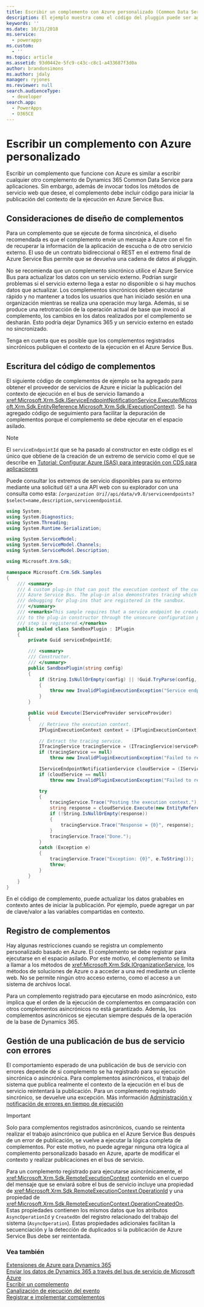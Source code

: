 ```yaml
---
title: Escribir un complemento con Azure personalizado (Common Data Service para aplicaciones) | Microsoft Docs
description: El ejemplo muestra como el código del pluggin puede ser agragado para obtener el proveedor de servicio Azure e iniciar la publicación del contexto de ejecución en el bus de servicio mediante la llamada IExecutionContext .
keywords: ''
ms.date: 10/31/2018
ms.service:
  - powerapps
ms.custom:
  - ''
ms.topic: article
ms.assetid: 93d0442e-5fc9-c43c-c8c1-a433687f3d0a
author: brandonsimons
ms.author: jdaly
manager: ryjones
ms.reviewer: null
search.audienceType:
  - developer
search.app:
  - PowerApps
  - D365CE
---
```


# <a name="write-a-custom-azure-aware-plug-in"></a>Escribir un complemento con Azure personalizado

<!-- https://docs.microsoft.com/dynamics365/customer-engagement/developer/write-custom-azure-aware-plugin -->

Escribir un complemento que funcione con Azure es similar a escribir cualquier otro complemento de Dynamics 365 Common Data Service para aplicaciones. Sin embargo, además de invocar todos los métodos de servicio web que desee, el complemento debe incluir código para iniciar la publicación del contexto de la ejecución en Azure Service Bus.  
  
<a name="bkmk_design"></a>

## <a name="plug-in-design-considerations"></a>Consideraciones de diseño de complementos  
Para un complemento que se ejecute de forma sincrónica, el diseño recomendada es que el complemento envíe un mensaje a Azure con el fin de recuperar la información de la aplicación de escucha o de otro servicio externo. El uso de un contrato bidireccional o REST en el extremo final de Azure Service Bus permite que se devuelva una cadena de datos al pluggin.  
  
No se recomienda que un complemento sincrónico utilice el Azure Service Bus para actualizar los datos con un servicio externo. Podrían surgir problemas si el servicio externo llega a estar no disponible o si hay muchos datos que actualizar. Los complementos sincrónicos deben ejecutarse rápido y no mantener a todos los usuarios que han iniciado sesión en una organización mientras se realiza una operación muy larga. Además, si se produce una retrotracción de la operación actual de base que invocó al complemento, los cambios en los datos realizados por el complemento se desharán. Esto podría dejar Dynamics 365 y un servicio externo en estado no sincronizado.  
  
Tenga en cuenta que es posible que los complementos registrados sincrónicos publiquen el contexto de la ejecución en el Azure Service Bus.  
  
<a name="bkmk_writing"></a>
  
## <a name="write-the-plug-in-code"></a>Escritura del código de complementos 
 
El siguiente código de complementos de ejemplo se ha agregado para obtener el proveedor de servicios de Azure e iniciar la publicación del contexto de ejecución en el bus de servicio llamando a <xref:Microsoft.Xrm.Sdk.IServiceEndpointNotificationService.Execute(Microsoft.Xrm.Sdk.EntityReference,Microsoft.Xrm.Sdk.IExecutionContext)>. Se ha agregado código de seguimiento para facilitar la depuración de complementos porque el complemento se debe ejecutar en el espacio asilado.  

> [!NOTE]
> El `serviceEndpointId` que se ha pasado al constructor en este código es el único que obtiene de la creación de un extremo de servicio como el que se describe en [Tutorial: Configurar Azure (SAS) para integración con CDS para aplicaciones](walkthrough-configure-azure-sas-integration.md)
>
> Puede consultar los extremos de servicio disponibles para su entorno mediante una solicitud `GET` a una API web con su explorador con una consulta como esta: *`[organization Uri]`*`/api/data/v9.0/serviceendpoints?$select=name,description,serviceendpointid`.
  
```csharp
using System;
using System.Diagnostics;
using System.Threading;
using System.Runtime.Serialization;

using System.ServiceModel;
using System.ServiceModel.Channels;
using System.ServiceModel.Description;

using Microsoft.Xrm.Sdk;

namespace Microsoft.Crm.Sdk.Samples
{
    /// <summary>
    /// A custom plug-in that can post the execution context of the current message to the Windows
    /// Azure Service Bus. The plug-in also demonstrates tracing which assist with
    /// debugging for plug-ins that are registered in the sandbox.
    /// </summary>
    /// <remarks>This sample requires that a service endpoint be created first, and its ID passed
    /// to the plug-in constructor through the unsecure configuration parameter when the plug-in
    /// step is registered.</remarks>
    public sealed class SandboxPlugin : IPlugin
    {
        private Guid serviceEndpointId; 

        /// <summary>
        /// Constructor.
        /// </summary>
        public SandboxPlugin(string config)
        {
            if (String.IsNullOrEmpty(config) || !Guid.TryParse(config, out serviceEndpointId))
            {
                throw new InvalidPluginExecutionException("Service endpoint ID should be passed as config.");
            }
        }

        public void Execute(IServiceProvider serviceProvider)
        {
            // Retrieve the execution context.
            IPluginExecutionContext context = (IPluginExecutionContext)serviceProvider.GetService(typeof(IPluginExecutionContext));

            // Extract the tracing service.
            ITracingService tracingService = (ITracingService)serviceProvider.GetService(typeof(ITracingService));
            if (tracingService == null)
                throw new InvalidPluginExecutionException("Failed to retrieve the tracing service.");

            IServiceEndpointNotificationService cloudService = (IServiceEndpointNotificationService)serviceProvider.GetService(typeof(IServiceEndpointNotificationService));
            if (cloudService == null)
                throw new InvalidPluginExecutionException("Failed to retrieve the service bus service.");

            try
            {
                tracingService.Trace("Posting the execution context.");
                string response = cloudService.Execute(new EntityReference("serviceendpoint", serviceEndpointId), context);
                if (!String.IsNullOrEmpty(response))
                {
                    tracingService.Trace("Response = {0}", response);
                }
                tracingService.Trace("Done.");
            }
            catch (Exception e)
            {
                tracingService.Trace("Exception: {0}", e.ToString());
                throw;
            }
        }
    }
}
```  
  
En el código de complemento, puede actualizar los datos grabables en contexto antes de iniciar la publicación. Por ejemplo, puede agregar un par de clave/valor a las variables compartidas en contexto. 
  
<a name="bkmk_registration"></a>

## <a name="plug-in-registration"></a>Registro de complementos

Hay algunas restricciones cuando se registra un complemento personalizado basado en Azure. El complemento se debe registrar para ejecutarse en el espacio asilado. Por este motivo, el complemento se limita a llamar a los métodos de <xref:Microsoft.Xrm.Sdk.IOrganizationService>, los métodos de soluciones de Azure o a acceder a una red mediante un cliente web. No se permite ningún otro acceso externo, como el acceso a un sistema de archivos local.  
  
Para un complemento registrado para ejecutarse en modo asincrónico, esto implica que el orden de la ejecución de complementos en comparación con otros complementos asincrónicos no está garantizado. Además, los complementos asincrónicos se ejecutan siempre después de la operación de la base de Dynamics 365.  
  
<a name="bkmk_failure"></a>
 
## <a name="handle-a-failed-service-bus-post"></a>Gestión de una publicación de bus de servicio con errores

El comportamiento esperado de una publicación de bus de servicio con errores depende de si complemento se ha registrado para su ejecución sincrónica o asincrónica. Para complementos asincrónicos, el trabajo del sistema que publica realmente el contexto de la ejecución en el bus de servicio reintentará la publicación. Para un complemento registrado sincrónico, se devuelve una excepción. Más información [Administración y notificación de errores en tiempo de ejecución](azure-integration.md)  
  
> [!IMPORTANT]
>  Solo para complementos registrados asincrónicos, cuando se reintenta realizar el trabajo asincrónico que publica en el Azure Service Bus después de un error de publicación, se vuelve a ejecutar la lógica completa de complementos. Por este motivo, no puede agregar ninguna otra lógica al complemento personalizado basado en Azure, aparte de modificar el contexto y realizar publicaciones en el bus de servicio.  
  
Para un complemento registrado para ejecutarse asincrónicamente, el <xref:Microsoft.Xrm.Sdk.RemoteExecutionContext> contenido en el cuerpo del mensaje que se enviará sobre el bus de servicio incluye una propiedad de <xref:Microsoft.Xrm.Sdk.RemoteExecutionContext.OperationId> y una propiedad de <xref:Microsoft.Xrm.Sdk.RemoteExecutionContext.OperationCreatedOn>. Estas propiedades contienen los mismos datos que los atributos `AsyncOperationId` y `CreatedOn` del registro relacionado del trabajo del sistema (`AsyncOperation`). Estas propiedades adicionales facilitan la secuenciación y la detección de duplicados si la publicación de Azure Service Bus debe ser reintentada.  
  
### <a name="see-also"></a>Vea también

[Extensiones de Azure para Dynamics 365](azure-integration.md)<br />
[Enviar los datos de Dynamics 365 a través del bus de servicio de Microsoft Azure](work-data-azure-solution.md)<br />
[Escribir un complemento](write-plug-in.md)<br />
[Canalización de ejecución del evento](event-framework.md)<br />
[Registrar e implementar complementos](register-plug-in.md)
